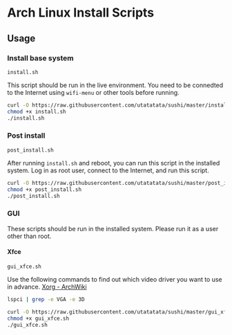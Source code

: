 # Arch Linux Install Scripts

## Usage

### Install base system

`install.sh`

This script should be run in the live environment.
You need to be connedted to the Internet using `wifi-menu` or other tools before running.

```sh
curl -O https://raw.githubusercontent.com/utatatata/sushi/master/install.sh
chmod +x install.sh
./install.sh
```

### Post install

`post_install.sh`

After running `install.sh` and reboot, you can run this script in the installed system.
Log in as root user, connect to the Internet, and run this script.

```sh
curl -O https://raw.githubusercontent.com/utatatata/sushi/master/post_install.sh
chmod +x post_install.sh
./post_install.sh
```

### GUI

These scripts should be run in the installed system.
Please run it as a user other than root.

#### Xfce

`gui_xfce.sh`

Use the following commands to find out which video driver you want to use in advance.
[Xorg - ArchWiki](https://wiki.archlinux.org/index.php/Xorg#Driver_installation)

```sh
lspci | grep -e VGA -e 3D
```

```sh
curl -O https://raw.githubusercontent.com/utatatata/sushi/master/gui_xfce.sh
chmod +x gui_xfce.sh
./gui_xfce.sh
```
